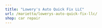 ```yaml
---
title: "Lowery's Auto Quick Fix LLC"
url: /marietta/lowerys-auto-quick-fix-llc/
shop: car repair
---
```

